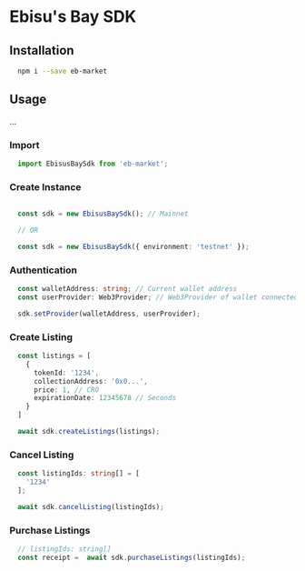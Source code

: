 # Ebisu's Bay SDK


## Installation

```sh
  npm i --save eb-market    
```

## Usage

...

### Import


```ts
  import EbisusBaySdk from 'eb-market';
```

### Create Instance

```ts

  const sdk = new EbisusBaySdk(); // Mainnet

  // OR

  const sdk = new EbisusBaySdk({ environment: 'testnet' });
```

### Authentication

```ts  
  const walletAddress: string; // Current wallet address
  const userProvider: Web3Provider; // Web3Provider of wallet connected

  sdk.setProvider(walletAddress, userProvider);
```

### Create Listing

```ts
  const listings = [
    {
      tokenId: '1234',
      collectionAddress: '0x0...',
      price: 1, // CRO
      expirationDate: 12345678 // Seconds
    }
  ]

  await sdk.createListings(listings);
```

### Cancel Listing

```ts
  const listingIds: string[] = [
    '1234'
  ];

  await sdk.cancelListing(listingIds);
```

### Purchase Listings

```ts
  // listingIds: string[]
  const receipt =  await sdk.purchaseListings(listingIds);
```
